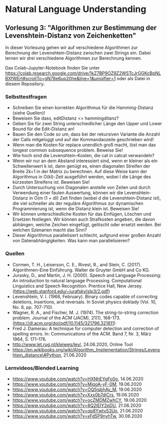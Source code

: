 # Natural Language Understanding
## Vorlesung 3: "Algorithmen zur Bestimmung der Levenshtein-Distanz von Zeichenketten"

In dieser Vorlesung gehen wir auf verschiedene Algorithmen zur Berechnung der Levenshtein-Distanz zwischen zwei Strings ein. Dabei lernen wir drei verschiedene Algorithmen zur Berechnung kennen.

Das Colab-Jupyter-Notebook finden Sie unter https://colab.research.google.com/drive/1kZ7BP9OZ9Z2WSTcJrGGKcBpNLBXfWErt#scrollTo=gN78e6up20he&line=1&uniqifier=1 oder als Datei in diesem Repository.

### Selbsttestfragen
* Schreiben Sie einen korrekten Algorithmus für die Hamming-Distanz (siehe Quellen)!
* Beweisen Sie dass, editDistanz <= hammingditanz?
* Geben Sie für zwei String unterschiedlicher Länge den Upper und Lower Bound für die Edit-Distanz an!
* Bauen Sie den Code so um, dass bei der rekursiven Variante die Anzahl der Calls mitgeloggt und auf der Kommandaozeile geschrieben wird!
* Wenn man die Kosten für replace unendlich groß macht, löst man das longest common subsequence problem. Beweise Sie!
* Wie hoch sind die Levenshtein-Kosten, die cat in catcat verwandeln?
* Wenn wir nur an dem Abstand interessiert sind, wenn er kleiner als ein Schwellenwert k ist, dann genügt es, einen diagonalen Streifen der Breite 2k+1 in der Matrix zu berechnen. Auf diese Weise kann der Algorithmus in O(kl)-Zeit ausgeführt werden, wobei l die Länge des kürzesten Streifens ist. Beweisen Sie!
* Durch Untersuchung von Diagonalen anstelle von Zeilen und durch Verwendung einer faulen Auswertung, können wir die Levenshtein-Distanz in O(m (1 + d)) Zeit finden (wobei d die Levenshtein-Distanz ist), die viel schneller als der reguläre Algorithmus zur dynamischen Programmierung ist, wenn die Distanz klein ist. Beweisen Sie!
* Wir können unterschiedliche Kosten für das Einfügen, Löschen und Ersetzen festlegen. Wir können auch Strafkosten angeben, die davon abhängen, welche Zeichen eingefügt, gelöscht oder ersetzt werden. Bei welchen Szenarien macht das Sinn?
* Dieser Algorithmus parallelisiert schlecht, aufgrund einer großen Anzahl von Datenabhängigkeiten. Was kann man parallelisieren?

### Quellen
* Cormen, T. H., Leiserson, C. E., Rivest, R., and Stein, C. (2017). Algorithmen-Eine Einführung. Walter de Gruyter GmbH and Co KG.
* Jurasky, D., and Martin, J. H. (2000). Speech and Language Processing: An introduction to natural language Processing. Computational Linguistics and Speech Recognition. Prentice Hall, New Jersey. (https://web.stanford.edu/~jurafsky/slp3/2.pdf)
* Levenshtein, V. I. (1966, February). Binary codes capable of correcting deletions, insertions, and reversals. In Soviet physics doklady (Vol. 10, No. 8, pp. 707-710).
* Wagner, R. A., and Fischer, M. J. (1974). The string-to-string correction problem. Journal of the ACM (JACM), 21(1), 168-173. (https://dl.acm.org/doi/pdf/10.1145/321796.321811)
* Fred J. Damerau: A technique for computer detection and correction of spelling errors. In: Communications of the ACM. Band 7, Nr. 3, März 1964, S. 171–176.
* http://www.let.rug.nl/kleiweg/lev/, 24.06.2020, Online Tool
* https://en.wikibooks.org/wiki/Algorithm_Implementation/Strings/Levenshtein_distance\#Python, 21.06.2020 


### Lernvideos/Blended Learning
* https://www.youtube.com/watch?v=HXNhEYqFo0o, 14.06.2020
* https://www.youtube.com/watch?v=MiqoA-yF-0M, 19.06.2020 
* https://www.youtube.com/watch?v=OQ5jsbhAv_M, 19.06.2020
* https://www.youtube.com/watch?v=Xxx0b7djCrs, 19.06.2020
* https://www.youtube.com/watch?v=ocZMDMZwhCY, 19.06.2020
* https://www.youtube.com/watch?v=8Q2IEIY2pDU, 21.06.2020
* https://www.youtube.com/watch?v=qp8YwtvS3Uo, 21.06.2020
* https://www.youtube.com/watch?v=xFd5P9nyhTw, 30.06.2020
